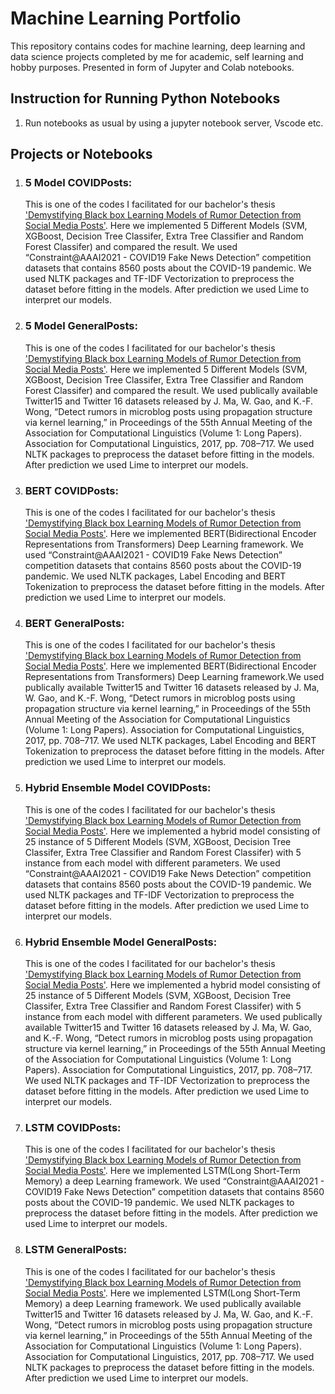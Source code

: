 <h1> Machine Learning Portfolio </h1>
<p>This repository contains codes for machine learning, deep learning and data science projects completed by me for academic, self learning and hobby purposes. Presented in form of Jupyter and Colab notebooks.</p>

<h2> Instruction for Running Python Notebooks</h2>
<ol>
<li> Run notebooks as usual by using a jupyter notebook server, Vscode etc. </li>
</ol>
<h2> Projects or Notebooks</h2>
<ol>
  <li> <h3>5 Model COVIDPosts:</h3> This is one of the codes I facilitated for our bachelor's thesis <a href="https://ieeexplore.ieee.org/document/9666567">'Demystifying Black box Learning Models of Rumor Detection from Social Media Posts'</a>. Here we implemented 5 Different Models (SVM, XGBoost, Decision Tree Classifer, Extra Tree Classifier and Random Forest Classifer) and compared the result. We used “Constraint@AAAI2021 - COVID19 Fake News Detection” competition datasets that contains 8560 posts about the COVID-19 pandemic. We used NLTK packages and TF-IDF Vectorization to preprocess the dataset before fitting in the models. After prediction we used Lime to interpret our models. </li>
  <li> <h3>5 Model GeneralPosts:</h3> This is one of the codes I facilitated for our bachelor's thesis <a href="https://ieeexplore.ieee.org/document/9666567">'Demystifying Black box Learning Models of Rumor Detection from Social Media Posts'</a>. Here we implemented 5 Different Models (SVM, XGBoost, Decision Tree Classifer, Extra Tree Classifier and Random Forest Classifer) and compared the result. We used publically available Twitter15 and Twitter 16 datasets released by J. Ma, W. Gao, and K.-F. Wong, “Detect rumors in microblog posts using propagation structure via kernel learning,” in Proceedings of the 55th Annual Meeting of the Association for Computational Linguistics (Volume 1: Long Papers). Association for Computational Linguistics, 2017, pp. 708–717. We used NLTK packages to preprocess the dataset before fitting in the models. After prediction we used Lime to interpret our models. </li>
  <li> <h3>BERT COVIDPosts:</h3> This is one of the codes I facilitated for our bachelor's thesis <a href="https://ieeexplore.ieee.org/document/9666567">'Demystifying Black box Learning Models of Rumor Detection from Social Media Posts'</a>. Here we implemented BERT(Bidirectional Encoder Representations from Transformers) Deep Learning framework. We used “Constraint@AAAI2021 - COVID19 Fake News Detection” competition datasets that contains 8560 posts about the COVID-19 pandemic. We used NLTK packages, Label Encoding and BERT Tokenization to preprocess the dataset before fitting in the models. After prediction we used Lime to interpret our models. </li>
  <li> <h3>BERT GeneralPosts:</h3> This is one of the codes I facilitated for our bachelor's thesis <a href="https://ieeexplore.ieee.org/document/9666567">'Demystifying Black box Learning Models of Rumor Detection from Social Media Posts'</a>. Here we implemented BERT(Bidirectional Encoder Representations from Transformers) Deep Learning framework.We used publically available Twitter15 and Twitter 16 datasets released by J. Ma, W. Gao, and K.-F. Wong, “Detect rumors in microblog posts using propagation structure via kernel learning,” in Proceedings of the 55th Annual Meeting of the Association for Computational Linguistics (Volume 1: Long Papers). Association for Computational Linguistics, 2017, pp. 708–717. We used NLTK packages, Label Encoding and BERT Tokenization to preprocess the dataset before fitting in the models. After prediction we used Lime to interpret our models. </li>
  <li> <h3>Hybrid Ensemble Model COVIDPosts:</h3> This is one of the codes I facilitated for our bachelor's thesis <a href="https://ieeexplore.ieee.org/document/9666567">'Demystifying Black box Learning Models of Rumor Detection from Social Media Posts'</a>. Here we implemented a hybrid model consisting of 25 instance of 5 Different Models (SVM, XGBoost, Decision Tree Classifer, Extra Tree Classifier and Random Forest Classifer) with 5 instance from each model with different parameters. We used “Constraint@AAAI2021 - COVID19 Fake News Detection” competition datasets that contains 8560 posts about the COVID-19 pandemic. We used NLTK packages and TF-IDF Vectorization to preprocess the dataset before fitting in the models. After prediction we used Lime to interpret our models. </li>
  <li> <h3>Hybrid Ensemble Model GeneralPosts:</h3> This is one of the codes I facilitated for our bachelor's thesis <a href="https://ieeexplore.ieee.org/document/9666567">'Demystifying Black box Learning Models of Rumor Detection from Social Media Posts'</a>. Here we implemented a hybrid model consisting of 25 instance of 5 Different Models (SVM, XGBoost, Decision Tree Classifer, Extra Tree Classifier and Random Forest Classifer) with 5 instance from each model with different parameters. We used publically available Twitter15 and Twitter 16 datasets released by J. Ma, W. Gao, and K.-F. Wong, “Detect rumors in microblog posts using propagation structure via kernel learning,” in Proceedings of the 55th Annual Meeting of the Association for Computational Linguistics (Volume 1: Long Papers). Association for Computational Linguistics, 2017, pp. 708–717. We used NLTK packages and TF-IDF Vectorization to preprocess the dataset before fitting in the models. After prediction we used Lime to interpret our models. </li>
  <li> <h3>LSTM COVIDPosts:</h3> This is one of the codes I facilitated for our bachelor's thesis <a href="https://ieeexplore.ieee.org/document/9666567">'Demystifying Black box Learning Models of Rumor Detection from Social Media Posts'</a>. Here we implemented LSTM(Long Short-Term Memory) a deep Learning framework. We used “Constraint@AAAI2021 - COVID19 Fake News Detection” competition datasets that contains 8560 posts about the COVID-19 pandemic. We used NLTK packages to preprocess the dataset before fitting in the models. After prediction we used Lime to interpret our models. </li>
  <li> <h3>LSTM GeneralPosts:</h3> This is one of the codes I facilitated for our bachelor's thesis <a href="https://ieeexplore.ieee.org/document/9666567">'Demystifying Black box Learning Models of Rumor Detection from Social Media Posts'</a>. Here we implemented LSTM(Long Short-Term Memory) a deep Learning framework.  We used publically available Twitter15 and Twitter 16 datasets released by J. Ma, W. Gao, and K.-F. Wong, “Detect rumors in microblog posts using propagation structure via kernel learning,” in Proceedings of the 55th Annual Meeting of the Association for Computational Linguistics (Volume 1: Long Papers). Association for Computational Linguistics, 2017, pp. 708–717. We used NLTK packages to preprocess the dataset before fitting in the models. After prediction we used Lime to interpret our models. </li>
  
</ol>


<!-- Here are the codes we did for Demystifying Black box Learning Models of Rumor Detection from Social Media Posts
There is two types of dataset used one in for general social media posts and another one is Covid-19 related Social Media Posts. We used five Machine Learning Models ( SVC, XGBoost, Random Forest, Extra Random Tree Classifier, Decision Tree Classifier) separately and also created a hybrid ensemble model consisting to all five models five times and two Deep Learning Models (LSTM and Bert) to predict rumor and non-rumor labels from that posts in the datasets. -->
